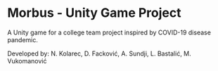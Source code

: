 # Morbus - Unity Game Project
A Unity game for a college team project inspired by COVID-19 disease pandemic.  
  
Developed by: N. Kolarec, D. Facković, A. Sundji, L. Bastalić, M. Vukomanović
